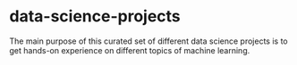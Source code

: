 # data-science-projects
The main purpose of this curated set of different data science projects is to get hands-on experience on different topics of machine learning.
